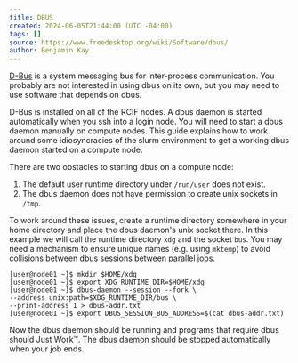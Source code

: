 ```yaml
---
title: DBUS
created: 2024-06-05T21:44:00 (UTC -04:00)
tags: []
source: https://www.freedesktop.org/wiki/Software/dbus/
author: Benjamin Kay
---
```


[D-Bus](https://www.freedesktop.org/wiki/Software/dbus/) is a system messaging bus for inter-process communication. You probably are not interested in using dbus on its own, but you may need to use software that depends on dbus.

D-Bus is installed on all of the RCIF nodes. A dbus daemon is started automatically when you ssh into a login node. You will need to start a dbus daemon manually on compute nodes. This guide explains how to work around some idiosyncracies of the slurm environment to get a working dbus daemon started on a compute node.

There are two obstacles to starting dbus on a compute node:

1. The default user runtime directory under `/run/user` does not exist.
2. The dbus daemon does not have permission to create unix sockets in `/tmp`.

To work around these issues, create a runtime directory somewhere in your home directory and place the dbus daemon's unix socket there. In this example we will call the runtime directory `xdg` and the socket `bus`. You may need a mechanism to ensure unique names (e.g. using `mktemp`) to avoid collisions between dbus sessions between parallel jobs.

```
[user@node01 ~]$ mkdir $HOME/xdg
[user@node01 ~]$ export XDG_RUNTIME_DIR=$HOME/xdg
[user@node01 ~]$ dbus-daemon --session --fork \
--address unix:path=$XDG_RUNTIME_DIR/bus \
--print-address 1 > dbus-addr.txt
[user@node01 ~]$ export DBUS_SESSION_BUS_ADDRESS=$(cat dbus-addr.txt)
```

Now the dbus daemon should be running and programs that require dbus should Just Work:tm:. The dbus daemon should be stopped automatically when your job ends.

